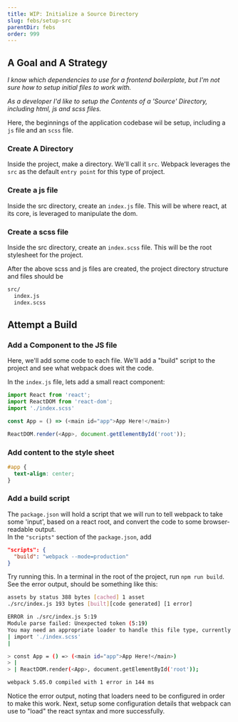 ```yaml
---
title: WIP: Initialize a Source Directory
slug: febs/setup-src
parentDir: febs
order: 999
---
```


## A Goal and A Strategy

_I know which dependencies to use for a frontend boilerplate, but I'm not sure how to setup initial files to work with._

_As a developer I'd like to setup the Contents of a 'Source' Directory, including html, js and scss files._

Here, the beginnings of the application codebase wil be setup, including a `js` file and an `scss` file.

### Create A Directory

Inside the project, make a directory. We'll call it `src`. Webpack leverages the `src` as the default `entry point` for this type of project.

### Create a js file

Inside the src directory, create an `index.js` file. This will be where react, at its core, is leveraged to manipulate the dom.

### Create a scss file

Inside the src directory, create an `index.scss` file. This will be the root stylesheet for the project.

After the above scss and js files are created, the project directory structure and files should be

```bash
src/
  index.js
  index.scss
```

## Attempt a Build

### Add a Component to the JS file

Here, we'll add some code to each file. We'll add a "build" script to the project and see what webpack does wit the code.

In the `index.js` file, lets add a small react component:

```js
import React from 'react';
import ReactDOM from 'react-dom';
import './index.scss'

const App = () => (<main id="app">App Here!</main>)

ReactDOM.render(<App>, document.getElementById('root'));
```

### Add content to the style sheet

```css
#app {
  text-align: center;
}
```

### Add a build script

The `package.json` will hold a script that we will run to tell webpack to take some 'input', based on a react root, and convert the code to some browser-readable output.  
In the `"scripts"` section of the `package.json`, add

```json
"scripts": {
  "build": "webpack --mode=production"
}
```

Try running this. In a terminal in the root of the project, run `npm run build`. See the error output, should be something like this:

```bash
assets by status 388 bytes [cached] 1 asset
./src/index.js 193 bytes [built][code generated] [1 error]

ERROR in ./src/index.js 5:19
Module parse failed: Unexpected token (5:19)
You may need an appropriate loader to handle this file type, currently no loaders are configured to process this file. See https://webpack.js.org/concepts#loaders
| import './index.scss'
|

> const App = () => (<main id="app">App Here!</main>)
> |
> | ReactDOM.render(<App>, document.getElementById('root'));

webpack 5.65.0 compiled with 1 error in 144 ms

```

Notice the error output, noting that loaders need to be configured in order to make this work. Next, setup some configuration details that webpack can use to "load" the react syntax and more successfully.
